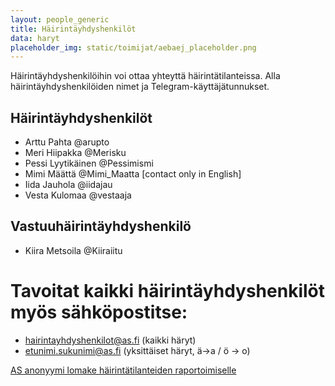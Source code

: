 ```yaml
---
layout: people_generic
title: Häirintäyhdyshenkilöt
data: haryt
placeholder_img: static/toimijat/aebaej_placeholder.png
---
```

Häirintäyhdyshenkilöihin voi ottaa yhteyttä häirintätilanteissa. Alla häirintäyhdyshenkilöiden nimet ja Telegram-käyttäjätunnukset.

## Häirintäyhdyshenkilöt

- Arttu Pahta @arupto
- Meri Hiipakka @Merisku
- Pessi Lyytikäinen @Pessimismi
- Mimi Määttä @Mimi_Maatta [contact only in English]
- Iida Jauhola @iidajau
- Vesta Kulomaa @vestaaja

## Vastuuhäirintäyhdyshenkilö
- Kiira Metsoila @Kiiraiitu

# Tavoitat kaikki häirintäyhdyshenkilöt myös sähköpostitse:
- hairintayhdyshenkilot@as.fi (kaikki häryt)
- etunimi.sukunimi@as.fi (yksittäiset häryt, ä→a / ö → o)  

[AS anonyymi lomake häirintätilanteiden raportoimiselle](https://forms.gle/ZsDiCTF9WhabRn8UA)
